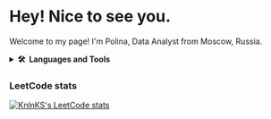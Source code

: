 # Hey! Nice to see you.

Welcome to my page!
I'm Polina, Data Analyst from  Moscow, Russia.

<details>
  <summary><b>🛠️&nbsp;&nbsp;Languages&nbsp;and&nbsp;Tools</b></summary>
  <br/>
  <p align="left"> 
  <img alt="Python" src="https://upload.wikimedia.org/wikipedia/commons/thumb/f/f8/Python_logo_and_wordmark.svg/2560px-Python_logo_and_wordmark.svg.png" width="100"/> 
  <img alt="SQL" src="https://getlogo.net/wp-content/uploads/2020/03/sql-projekt-ag-logo-vector.png" width="50"/>  
  <img alt="git" src="https://img.shields.io/badge/-Git-F05032?style=flat-square&logo=git&logoColor=white" width="60"/>
  </p>
</details>

### LeetCode stats
[![KnlnKS's LeetCode stats](https://leetcode-stats-six.vercel.app/api?username=pluf&theme=dark)](https://github.com/TanasevichPS/projects)
